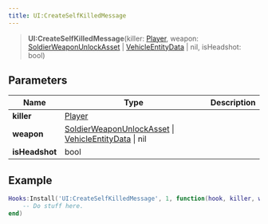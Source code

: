 ```yaml
---
title: UI:CreateSelfKilledMessage
---
```


> **UI:CreateSelfKilledMessage**(killer: [Player](/vext/ref/client/type/player), weapon: [SoldierWeaponUnlockAsset](/vext/ref/fb/soldierweaponunlockasset) \| [VehicleEntityData](/vext/ref/fb/vehicleentitydata) \| nil, isHeadshot: bool)

## Parameters

| Name | Type | Description |
| ---- | ---- | ----------- |
| **killer** | [Player](/vext/ref/client/type/player) |  |
| **weapon** | [SoldierWeaponUnlockAsset](/vext/ref/fb/soldierweaponunlockasset) \| [VehicleEntityData](/vext/ref/fb/vehicleentitydata) \| nil |  |
| **isHeadshot** | bool |  |

## Example

```lua
Hooks:Install('UI:CreateSelfKilledMessage', 1, function(hook, killer, weapon, isHeadshot)
    -- Do stuff here.
end)
```
